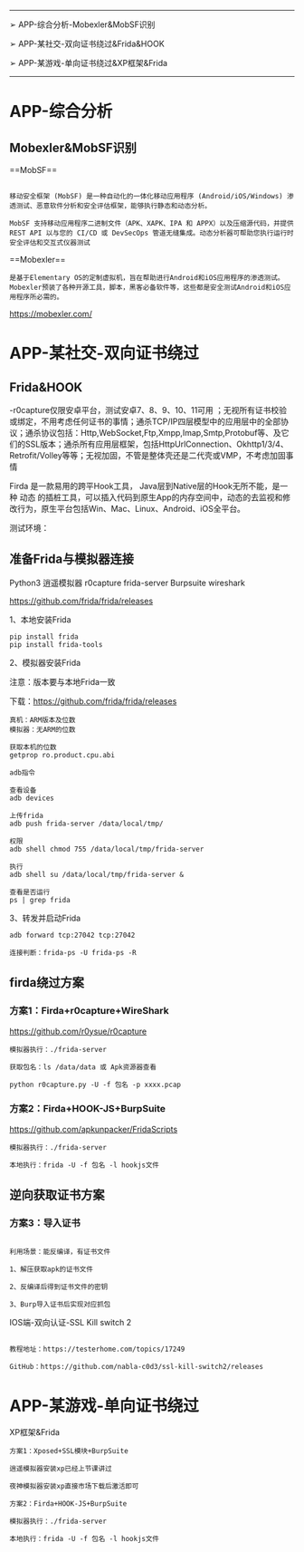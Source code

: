 
---

➢ APP-综合分析-Mobexler&MobSF识别

➢ APP-某社交-双向证书绕过&Frida&HOOK

➢ APP-某游戏-单向证书绕过&XP框架&Frida


---

# APP-综合分析

## Mobexler&MobSF识别


==MobSF==

```

移动安全框架 (MobSF) 是一种自动化的一体化移动应用程序 (Android/iOS/Windows) 渗透测试、恶意软件分析和安全评估框架，能够执行静态和动态分析。

MobSF 支持移动应用程序二进制文件（APK、XAPK、IPA 和 APPX）以及压缩源代码，并提供 REST API 以与您的 CI/CD 或 DevSecOps 管道无缝集成。动态分析器可帮助您执行运行时安全评估和交互式仪器测试

```

==Mobexler==

```
是基于Elementary OS的定制虚拟机，旨在帮助进行Android和iOS应用程序的渗透测试。Mobexler预装了各种开源工具，脚本，黑客必备软件等，这些都是安全测试Android和iOS应用程序所必需的。
```

https://mobexler.com/

# APP-某社交-双向证书绕过

## Frida&HOOK

-r0capture仅限安卓平台，测试安卓7、8、9、10、11可用 ；无视所有证书校验或绑定，不用考虑任何证书的事情；通杀TCP/IP四层模型中的应用层中的全部协议；通杀协议包括：Http,WebSocket,Ftp,Xmpp,Imap,Smtp,Protobuf等、及它们的SSL版本；通杀所有应用层框架，包括HttpUrlConnection、Okhttp1/3/4、Retrofit/Volley等等；无视加固，不管是整体壳还是二代壳或VMP，不考虑加固事情

Firda 是一款易用的跨平Hook工具， Java层到Native层的Hook无所不能，是一种 动态 的插桩工具，可以插入代码到原生App的内存空间中，动态的去监视和修改行为，原生平台包括Win、Mac、Linux、Android、iOS全平台。

测试环境：

## 准备Frida与模拟器连接

Python3 逍遥模拟器 r0capture frida-server Burpsuite wireshark

https://github.com/frida/frida/releases

1、本地安装Frida

```
pip install frida
pip install frida-tools
```

2、模拟器安装Frida

注意：版本要与本地Frida一致

下载：https://github.com/frida/frida/releases

```
真机：ARM版本及位数
模拟器：无ARM的位数

获取本机的位数
getprop ro.product.cpu.abi

adb指令

查看设备
adb devices

上传frida
adb push frida-server /data/local/tmp/

权限
adb shell chmod 755 /data/local/tmp/frida-server

执行
adb shell su /data/local/tmp/frida-server &

查看是否运行
ps | grep frida
```

3、转发并启动Frida

```
adb forward tcp:27042 tcp:27042

连接判断：frida-ps -U frida-ps -R
```

## firda绕过方案

### 方案1：Firda+r0capture+WireShark

https://github.com/r0ysue/r0capture

```
模拟器执行：./frida-server

获取包名：ls /data/data 或 Apk资源器查看

python r0capture.py -U -f 包名 -p xxxx.pcap
```

### 方案2：Firda+HOOK-JS+BurpSuite

https://github.com/apkunpacker/FridaScripts

```
模拟器执行：./frida-server

本地执行：frida -U -f 包名 -l hookjs文件
```

## 逆向获取证书方案

### 方案3：导入证书

```

利用场景：能反编译，有证书文件

1、解压获取apk的证书文件

2、反编译后得到证书文件的密钥

3、Burp导入证书后实现对应抓包

```

IOS端-双向认证-SSL Kill switch 2
```

教程地址：https://testerhome.com/topics/17249

GitHub：https://github.com/nabla-c0d3/ssl-kill-switch2/releases
```

# APP-某游戏-单向证书绕过

XP框架&Frida

```
方案1：Xposed+SSL模块+BurpSuite

逍遥模拟器安装xp已经上节课讲过

夜神模拟器安装xp直接市场下载后激活即可
```

```
方案2：Firda+HOOK-JS+BurpSuite

模拟器执行：./frida-server

本地执行：frida -U -f 包名 -l hookjs文件
```